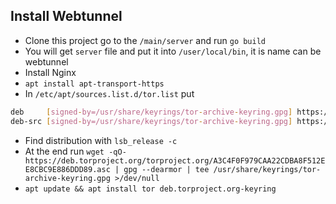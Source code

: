 ## Install Webtunnel
- Clone this project go to the `` /main/server `` and run `` go build ``
- You will get `` server `` file and put it into `` /user/local/bin ``, it is name can be webtunnel
- Install Nginx
- `` apt install apt-transport-https ``
- In `` /etc/apt/sources.list.d/tor.list ``  put
```bash
deb     [signed-by=/usr/share/keyrings/tor-archive-keyring.gpg] https://deb.torproject.org/torproject.org <DISTRIBUTION> main
deb-src [signed-by=/usr/share/keyrings/tor-archive-keyring.gpg] https://deb.torproject.org/torproject.org <DISTRIBUTION> main

```
- Find distribution with `` lsb_release -c ``
- At the end run `` wget -qO- https://deb.torproject.org/torproject.org/A3C4F0F979CAA22CDBA8F512EE8CBC9E886DDD89.asc | gpg --dearmor | tee /usr/share/keyrings/tor-archive-keyring.gpg >/dev/null ``
- `` apt update && apt install tor deb.torproject.org-keyring ``
